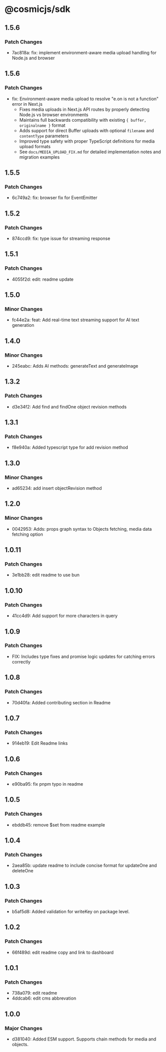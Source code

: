 # @cosmicjs/sdk

## 1.5.6

### Patch Changes

- 7ac818a: fix: implement environment-aware media upload handling for Node.js and browser

## 1.5.6

### Patch Changes

- fix: Environment-aware media upload to resolve "e.on is not a function" error in Next.js
  - Fixes media uploads in Next.js API routes by properly detecting Node.js vs browser environments
  - Maintains full backwards compatibility with existing `{ buffer, originalname }` format
  - Adds support for direct Buffer uploads with optional `filename` and `contentType` parameters
  - Improved type safety with proper TypeScript definitions for media upload formats
  - See `docs/MEDIA_UPLOAD_FIX.md` for detailed implementation notes and migration examples

## 1.5.5

### Patch Changes

- 6c749a2: fix: browser fix for EventEmitter

## 1.5.2

### Patch Changes

- 874ccd9: fix: type issue for streaming response

## 1.5.1

### Patch Changes

- 4055f2d: edit: readme update

## 1.5.0

### Minor Changes

- fc44e2a: feat: Add real-time text streaming support for AI text generation

## 1.4.0

### Minor Changes

- 245eabc: Adds AI methods: generateText and generateImage

## 1.3.2

### Patch Changes

- d3e34f2: Add find and findOne object revision methods

## 1.3.1

### Patch Changes

- f8e940a: Added typescript type for add revision method

## 1.3.0

### Minor Changes

- ad65234: add insert objectRevision method

## 1.2.0

### Minor Changes

- 0042953: Adds: props graph syntax to Objects fetching, media data fetching option

## 1.0.11

### Patch Changes

- 3e1bb28: edit readme to use bun

## 1.0.10

### Patch Changes

- 41cc4d9: Add support for more characters in query

## 1.0.9

### Patch Changes

- FIX: Includes type fixes and promise logic updates for catching errors correctly

## 1.0.8

### Patch Changes

- 70d40fa: Added contributing section in Readme

## 1.0.7

### Patch Changes

- 914eb19: Edit Readme links

## 1.0.6

### Patch Changes

- e90ba95: fix pnpm typo in readme

## 1.0.5

### Patch Changes

- ebddb45: remove $set from readme example

## 1.0.4

### Patch Changes

- 2aea85b: update readme to include concise format for updateOne and deleteOne

## 1.0.3

### Patch Changes

- b5af5d8: Added validation for writeKey on package level.

## 1.0.2

### Patch Changes

- 66f489d: edit readme copy and link to dashboard

## 1.0.1

### Patch Changes

- 738a079: edit readme
- 4ddcab6: edit cms abbrevation

## 1.0.0

### Major Changes

- d381040: Added ESM support.
  Supports chain methods for media and objects.
